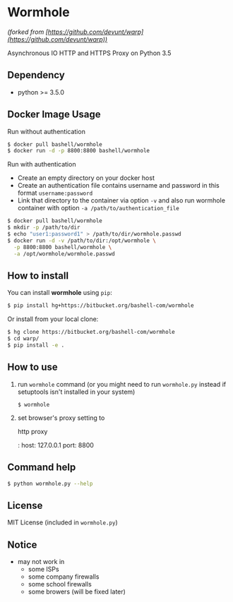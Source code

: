 Wormhole
========

*(forked from [https://github.com/devunt/warp](https://github.com/devunt/warp))*

Asynchronous IO HTTP and HTTPS Proxy on Python 3.5

Dependency
----------

*  python >= 3.5.0


Docker Image Usage
------------------

Run without authentication

```bash
$ docker pull bashell/wormhole
$ docker run -d -p 8800:8800 bashell/wormhole
```

Run with authentication

-   Create an empty directory on your docker host
-   Create an authentication file contains username and password in
    this format `username:password`
-   Link that directory to the container via option `-v` and also run
    wormhole container with option `-a /path/to/authentication_file`

```bash
$ docker pull bashell/wormhole
$ mkdir -p /path/to/dir
$ echo "user1:password1" > /path/to/dir/wormhole.passwd
$ docker run -d -v /path/to/dir:/opt/wormhole \
  -p 8800:8800 bashell/wormhole \
  -a /opt/wormhole/wormhole.passwd
```


How to install
--------------

You can install **wormhole** using `pip`:

```bash
$ pip install hg+https://bitbucket.org/bashell-com/wormhole
```

Or install from your local clone:

```bash
$ hg clone https://bitbucket.org/bashell-com/wormhole
$ cd warp/
$ pip install -e .
```


How to use
----------

1.  run `wormhole` command (or you might need to run `wormhole.py`
    instead if setuptools isn't installed in your system)
    
    ```
    $ wormhole
    ```

2.  set browser's proxy setting to

    http proxy

    :   host: 127.0.0.1 port: 8800


Command help
------------

```bash
$ python wormhole.py --help
```


License
-------

MIT License (included in `wormhole.py`)


Notice
------

*  may not work in
    -   some ISPs
    -   some company firewalls
    -   some school firewalls
    -   some browers (will be fixed later)